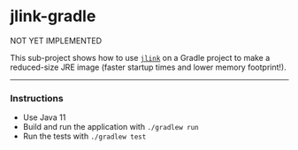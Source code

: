 # jlink-gradle

NOT YET IMPLEMENTED

This sub-project shows how to use [`jlink`](https://openjdk.java.net/jeps/282) on a Gradle project to make a reduced-size JRE image (faster startup times and lower memory footprint!).

---

### Instructions

* Use Java 11
* Build and run the application with `./gradlew run`
* Run the tests with `./gradlew test`

